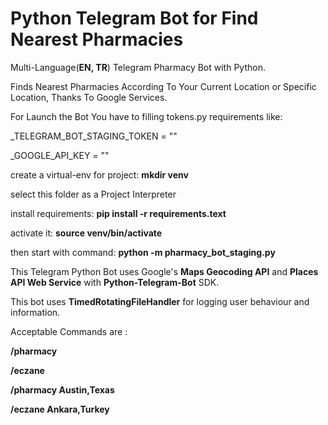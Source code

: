 # Python Telegram Bot for Find Nearest Pharmacies

Multi-Language(**EN, TR**) Telegram Pharmacy Bot with Python.

Finds Nearest Pharmacies According To Your Current Location or Specific Location, Thanks To Google Services.

For Launch the Bot You have to filling tokens.py requirements like:

_TELEGRAM_BOT_STAGING_TOKEN = ""

_GOOGLE_API_KEY = ""

create a virtual-env for project:
**mkdir venv**

select this folder as a Project Interpreter

install requirements:
**pip install -r requirements.text**

activate it:
**source venv/bin/activate**

then start with command:
**python -m pharmacy_bot_staging.py**

This Telegram Python Bot uses Google's **Maps Geocoding API** and **Places API Web Service** with **Python-Telegram-Bot** SDK.

This bot uses **TimedRotatingFileHandler** for logging user behaviour and information.

Acceptable Commands are :

**/pharmacy**

**/eczane**

**/pharmacy Austin,Texas**

**/eczane Ankara,Turkey**
